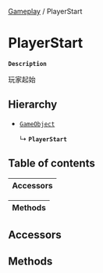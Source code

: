 [Gameplay](../modules/Gameplay.Gameplay.md) / PlayerStart

# PlayerStart <Badge type="tip" text="Class" />

**`Description`**

玩家起始

## Hierarchy

- [`GameObject`](Gameplay.GameObject.md)

  ↳ **`PlayerStart`**

## Table of contents

| Accessors |
| :-----|

| Methods |
| :-----|

## Accessors

## Methods